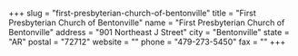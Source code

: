 +++
slug = "first-presbyterian-church-of-bentonville"
title = "First Presbyterian Church of Bentonville"
name = "First Presbyterian Church of Bentonville"
address = "901 Northeast J Street"
city = "Bentonville"
state = "AR"
postal = "72712"
website = ""
phone = "479-273-5450"
fax = ""
+++
